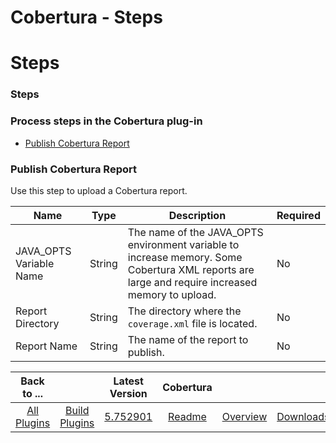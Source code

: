 
Cobertura - Steps
=================

# Steps


### Steps




### Process steps in the Cobertura plug-in

* [Publish Cobertura Report](#publish_cobertura_report)


### Publish Cobertura Report

Use this step to upload a Cobertura report.


| Name | Type | Description                                                                                                          | Required |
| ---- | ---- | -------------------------------------------------------------------------------------------------------------------- | -------- |
| JAVA\_OPTS Variable Name | String | The name of the JAVA\_OPTS environment variable to increase memory. Some Cobertura XML reports are large and require increased memory to upload. | No |
| Report Directory | String | The directory where the `coverage.xml` file is located. | No |
| Report Name | String | The name of the report to publish. | No |



|Back to ...||Latest Version|Cobertura |||
| :---: | :---: | :---: | :---: | :---: | :---: |
|[All Plugins](../../index.md)|[Build Plugins](../README.md)|[5.752901](https://raw.githubusercontent.com/UrbanCode/IBM-UCB-PLUGINS/main/files/Cobertura/cobertura-5.752901.zip)|[Readme](README.md)|[Overview](overview.md)|[Downloads](downloads.md)|
